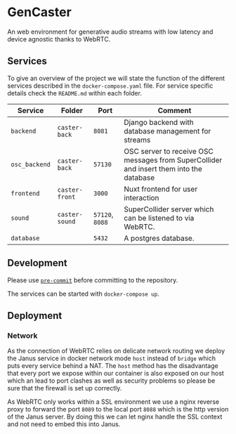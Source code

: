 # GenCaster

An web environment for generative audio streams with low latency and device agnostic thanks to WebRTC.

## Services

To give an overview of the project we will state the function of the different services described in the `docker-compose.yaml` file.
For service specific details check the `README.md` within each folder.

Service | Folder | Port | Comment
--- | --- | --- | ---
`backend` | `caster-back` | `8081` | Django backend with database management for streams
`osc_backend` | `caster-back` | `57130` | OSC server to receive OSC messages from SuperCollider and insert them into the database
`frontend` | `caster-front` | `3000` | Nuxt frontend for user interaction
`sound` | `caster-sound` | `57120`, `8088` | SuperCollider server which can be listened to via WebRTC.
`database` | | `5432` | A postgres database.

## Development

Please use [`pre-commit`](https://pre-commit.com/) before committing to the repository.

The services can be started with `docker-compose up`.

## Deployment

### Network

As the connection of WebRTC relies on delicate network routing we deploy the Janus service in docker network mode `host` instead of `bridge` which puts every service behind a NAT.
The `host` method has the disadvantage that every port we expose within our container is also exposed on our host which an lead to port clashes as well as security problems so please be sure that the firewall is set up correctly.

As WebRTC only works within a SSL environment we use a nginx reverse proxy to forward the port `8089` to the local port `8088` which is the http version of the Janus server.
By doing this we can let nginx handle the SSL context and not need to embed this into Janus.
